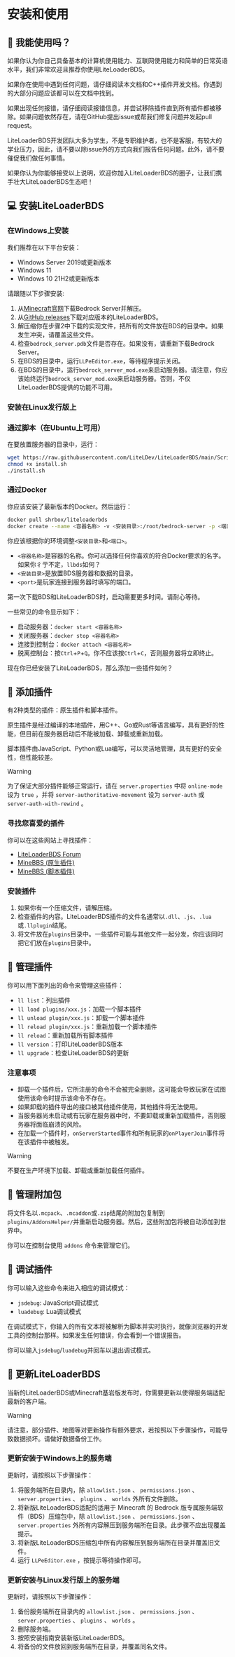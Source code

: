 # 安装和使用

## 🍳 我能使用吗？

如果你认为你自己具备基本的计算机使用能力、互联网使用能力和简单的日常英语水平，我们非常欢迎且推荐你使用LiteLoaderBDS。

如果你在使用中遇到任何问题，请仔细阅读本文档和C++插件开发文档。你遇到的大部分问题应该都可以在文档中找到。

如果出现任何报错，请仔细阅读报错信息，并尝试移除插件直到所有插件都被移除。如果问题依然存在，请在GitHub提出issue或帮我们修复问题并发起pull request。

LiteLoaderBDS开发团队大多为学生，不是专职维护者，也不是客服，有较大的学业压力，因此，请不要以除issue外的方式向我们报告任何问题。此外，请不要催促我们做任何事情。

如果你认为你能够接受以上说明，欢迎你加入LiteLoaderBDS的圈子，让我们携手壮大LiteLoaderBDS生态吧！

## 💻 安装LiteLoaderBDS

### 在Windows上安装

我们推荐在以下平台安装：

* Windows Server 2019或更新版本
* Windows 11
* Windows 10 21H2或更新版本

请跟随以下步骤安装:

1. 从[Minecraft官网](https://www.minecraft.net/en-us/download/server/bedrock)下载Bedrock Server并解压。
2. 从[GitHub releases](https://github.com/LiteLDev/LiteLoader/releases)下载对应版本的LiteLoaderBDS。
3. 解压缩你在步骤2中下载的实现文件，把所有的文件放在BDS的目录中。如果发生冲突，请覆盖这些文件。
4. 检查`bedrock_server.pdb`文件是否存在。如果没有，请重新下载Bedrock Server。
5. 在BDS的目录中，运行`LLPeEditor.exe`，等待程序提示关闭。
6. 在BDS的目录中，运行`bedrock_server_mod.exe`来启动服务器。请注意，你应该始终运行`bedrock_server_mod.exe`来启动服务器。否则，不仅LiteLoaderBDS提供的功能不可用。

### 安装在Linux发行版上

### 通过脚本（在Ubuntu上可用）

在要放置服务器的目录中，运行：

```sh
wget https://raw.githubusercontent.com/LiteLDev/LiteLoaderBDS/main/Scripts/install.sh
chmod +x install.sh
./install.sh
```

### 通过Docker

你应该安装了最新版本的Docker。然后运行：

```sh
docker pull shrbox/liteloaderbds
docker create --name <容器名称> -v <安装目录>:/root/bedrock-server -p <端口>:19132/udp -it shrbox/liteloaderbds
```

你应该根据你的环境调整`<安装目录>`和`<端口>`。

* `<容器名称>`是容器的名称。你可以选择任何你喜欢的符合Docker要求的名字。如果你彳亍不定，`llbds`如何？
* `<安装目录>`是放置BDS服务器和数据的目录。
* `<port>`是玩家连接到服务器时填写的端口。

第一次下载BDS和LiteLoaderBDS时，启动需要更多时间。请耐心等待。

一些常见的命令显示如下：

* 启动服务器：`docker start <容器名称>`
* 关闭服务器：`docker stop <容器名称>`
* 连接到控制台：`docker attach <容器名称>`
* 脱离控制台：按`Ctrl`+`P`+`Q`。你不应该按`Ctrl`+`C`，否则服务器将立即终止。

现在你已经安装了LiteLoaderBDS，那么添加一些插件如何？

## 🎯 添加插件

有2种类型的插件：原生插件和脚本插件<!--和.NET插件-->。

原生插件是经过编译的本地插件，用C++、Go或Rust等语言编写，具有更好的性能，但目前在服务器启动后不能被加载、卸载或重新加载。

脚本插件由JavaScript、Python或Lua编写，可以灵活地管理，具有更好的安全性，但性能较差。

<!--.NET插件是运行在.NET平台（CLR）下，由CLS兼容的语言（如C#、Visual Basic.NET和F#等）编写的插件。-->

> [!WARNING]
> 为了保证大部分插件能够正常运行，请在 `server.properties` 中将 `online-mode` 设为 `true` ，并将 `server-authoritative-movement` 设为 `server-auth` 或 `server-auth-with-rewind` 。

### 寻找您喜爱的插件

你可以在这些网站上寻找插件：

* [LiteLoaderBDS Forum](https://forum.litebds.com/)
* [MineBBS (原生插件)](https://www.minebbs.net/resources/?prefix_id=59)
* [MineBBS (脚本插件)](https://www.minebbs.net/resources/?prefix_id=67)

### 安装插件

1. 如果你有一个压缩文件，请解压缩。
2. 检查插件的内容。LiteLoaderBDS插件的文件名通常以`.dll`、`.js`、`.lua`或`.llplugin`结尾。
3. 将文件放在`plugins`目录中。一些插件可能与其他文件一起分发，你应该同时把它们放在`plugins`目录中。

## 🔌 管理插件

你可以用下面列出的命令来管理这些插件：

* `ll list`：列出插件
* `ll load plugins/xxx.js`：加载一个脚本插件
* `ll unload plugin/xxx.js`：卸载一个脚本插件
* `ll reload plugin/xxx.js`：重新加载一个脚本插件
* `ll reload`：重新加载所有脚本插件
* `ll version`：打印LiteLoaderBDS版本
* `ll upgrade`：检查LiteLoaderBDS的更新

### 注意事项

* 卸载一个插件后，它所注册的命令不会被完全删除，这可能会导致玩家在试图使用该命令时提示该命令不存在。
* 如果卸载的插件导出的接口被其他插件使用，其他插件将无法使用。
* 当服务器尚未启动或有玩家在服务器中时，不要卸载或重新加载插件，否则服务器将面临崩溃的风险。
* 在加载一个插件时，`onServerStarted`事件和所有玩家的`onPlayerJoin`事件将在该插件中被触发。

> [!WARNING]
> 不要在生产环境下加载、卸载或重新加载任何插件。

## 🎨 管理附加包

将文件名以`.mcpack`、`.mcaddon`或`.zip`结尾的附加包复制到`plugins/AddonsHelper/`并重新启动服务器。然后，这些附加包将被自动添加到世界中。

你可以在控制台使用 `addons` 命令来管理它们。

## 📡 调试插件

你可以输入这些命令来进入相应的调试模式：

* `jsdebug`: JavaScript调试模式
* `luadebug`: Lua调试模式

在调试模式下，你输入的所有文本将被解析为脚本并实时执行，就像浏览器的开发工具的控制台那样。如果发生任何错误，你会看到一个错误报告。

你可以输入`jsdebug`/`luadebug`并回车以退出调试模式。

## 🚅 更新LiteLoaderBDS

当新的LiteLoaderBDS或Minecraft基岩版发布时，你需要更新以使得服务端适配最新的客户端。

> [!WARNING]
> 请注意，部分插件、地图等对更新操作有额外要求，若按照以下步骤操作，可能导致数据损坏。请做好数据备份工作。

### 更新安装于Windows上的服务端

更新时，请按照以下步骤操作：

1. 将服务端所在目录内，除 `allowlist.json` 、 `permissions.json` 、 `server.properties` 、 `plugins` 、 `worlds` 外所有文件删除。
2. 将新版LiteLoaderBDS适配的适用于 Minecraft 的 Bedrock 版专属服务端软件（BDS）压缩包中，除 `allowlist.json` 、 `permissions.json` 、 `server.properties` 外所有内容解压到服务端所在目录。此步骤不应出现覆盖提示。
3. 将新版LiteLoaderBDS压缩包中所有内容解压到服务端所在目录并覆盖旧文件。
4. 运行 `LLPeEditor.exe` ，按提示等待操作即可。

### 更新安装与Linux发行版上的服务端

更新时，请按照以下步骤操作：

1. 备份服务端所在目录内的 `allowlist.json` 、 `permissions.json` 、 `server.properties` 、 `plugins` 、 `worlds` 。
2. 删除服务端。
3. 按照安装指南安装新版LiteLoaderBDS。
4. 将备份的文件放回到服务端所在目录，并覆盖同名文件。